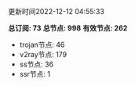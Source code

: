 更新时间2022-12-12 04:55:33

**总订阅: 73**
**总节点: 998**
**有效节点: 262**
- trojan节点: 46
- v2ray节点: 179
- ss节点: 36
- ssr节点: 1

